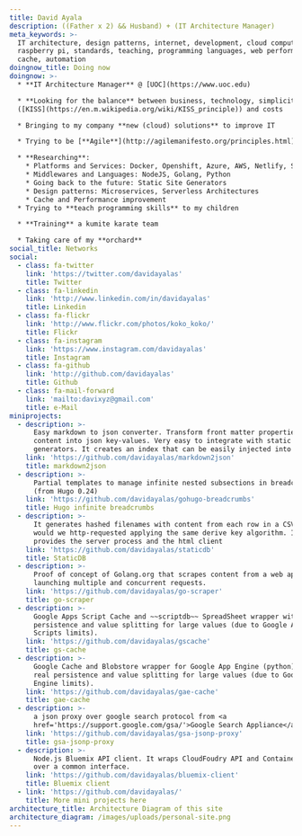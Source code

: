 ```yaml
---
title: David Ayala
description: ((Father x 2) && Husband) + (IT Architecture Manager)
meta_keywords: >-
  IT architecture, design patterns, internet, development, cloud computing,
  raspberry pi, standards, teaching, programming languages, web performance,
  cache, automation
doingnow_title: Doing now
doingnow: >-
  * **IT Architecture Manager** @ [UOC](https://www.uoc.edu)

  * **Looking for the balance** between business, technology, simplicity
  ([KISS](https://en.m.wikipedia.org/wiki/KISS_principle)) and costs

  * Bringing to my company **new (cloud) solutions** to improve IT

  * Trying to be [**Agile**](http://agilemanifesto.org/principles.html)

  * **Researching**:
    * Platforms and Services: Docker, Openshift, Azure, AWS, Netlify, Search Engine as a Service
    * Middlewares and Languages: NodeJS, Golang, Python
    * Going back to the future: Static Site Generators
    * Design patterns: Microservices, Serverless Architectures
    * Cache and Performance improvement
  * Trying to **teach programming skills** to my children

  * **Training** a kumite karate team

  * Taking care of my **orchard**
social_title: Networks
social:
  - class: fa-twitter
    link: 'https://twitter.com/davidayalas'
    title: Twitter
  - class: fa-linkedin
    link: 'http://www.linkedin.com/in/davidayalas'
    title: Linkedin
  - class: fa-flickr
    link: 'http://www.flickr.com/photos/koko_koko/'
    title: Flickr
  - class: fa-instagram
    link: 'https://www.instagram.com/davidayalas'
    title: Instagram
  - class: fa-github
    link: 'http://github.com/davidayalas'
    title: Github
  - class: fa-mail-forward
    link: 'mailto:davixyz@gmail.com'
    title: e-Mail
miniprojects:
  - description: >-
      Easy markdown to json converter. Transform front matter properties and
      content into json key-values. Very easy to integrate with static sites
      generators. It creates an index that can be easily injected into algolia.
    link: 'https://github.com/davidayalas/markdown2json'
    title: markdown2json
  - description: >-
      Partial templates to manage infinite nested subsections in breadcrumbs
      (from Hugo 0.24)
    link: 'https://github.com/davidayalas/gohugo-breadcrumbs'
    title: Hugo infinite breadcrumbs
  - description: >-
      It generates hashed filenames with content from each row in a CSV that
      would we http-requested applying the same derive key algorithm. It
      provides the server process and the html client
    link: 'https://github.com/davidayalas/staticdb'
    title: StaticDB
  - description: >-
      Proof of concept of Golang.org that scrapes content from a web application
      launching multiple and concurrent requests.
    link: 'https://github.com/davidayalas/go-scraper'
    title: go-scraper
  - description: >-
      Google Apps Script Cache and ~~scriptdb~~ SpreadSheet wrapper with real
      persistence and value splitting for large values (due to Google Apps
      Scripts limits).
    link: 'https://github.com/davidayalas/gscache'
    title: gs-cache
  - description: >-
      Google Cache and Blobstore wrapper for Google App Engine (python) with
      real persistence and value splitting for large values (due to Google App
      Engine limits).
    link: 'https://github.com/davidayalas/gae-cache'
    title: gae-cache
  - description: >-
      a json proxy over google search protocol from <a
      href='https://support.google.com/gsa/'>Google Search Appliance</a>
    link: 'https://github.com/davidayalas/gsa-jsonp-proxy'
    title: gsa-jsonp-proxy
  - description: >-
      Node.js Bluemix API client. It wraps CloudFoudry API and Containers API
      over a common interface.
    link: 'https://github.com/davidayalas/bluemix-client'
    title: Bluemix client
  - link: 'https://github.com/davidayalas/'
    title: More mini projects here
architecture_title: Architecture Diagram of this site
architecture_diagram: /images/uploads/personal-site.png
---
```


